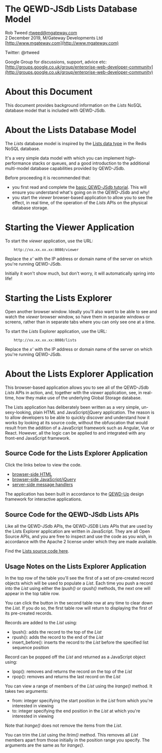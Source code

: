 # The QEWD-JSdb Lists Database Model
 
Rob Tweed <rtweed@mgateway.com>  
2 December 2019, M/Gateway Developments Ltd [http://www.mgateway.com](http://www.mgateway.com)  

Twitter: @rtweed

Google Group for discussions, support, advice etc: [http://groups.google.co.uk/group/enterprise-web-developer-community](http://groups.google.co.uk/group/enterprise-web-developer-community)

# About this Document

This document provides background information on the *Lists* NoSQL database model that
is included with QEWD-JSdb.

# About the Lists Database Model

The *Lists* database model is inspired by the [Lists data type](https://redis.io/topics/data-types)
 in the Redis NoSQL database.

It's a very simple data model with which you can implement high-performance stacks or queues,
and a good introduction to the additional multi-model database capabilities provided by QEWD-JSdb.

Before proceeding it is recommended that:

- you first read and complete the [basic QEWD-JSdb tutorial](./REPL.md).  This will ensure you 
understand what's going on in the QEWD-JSdb and why!
- you start the *viewer* browser-based application to allow you to see the effect, in real time,
of the operation of the *Lists* APIs on the physical database storage.


# Starting the Viewer Application

To start the *viewer* application, use the URL:

        http://xx.xx.xx.xx:8080/viewer

Replace the *x'* with the IP address or domain name of the server on which you're running QEWD-JSdb.

Initially it won't show much, but don't worry, it will automatically spring into life!


# Starting the Lists Explorer

Open another browser window.  Ideally you'll also want to be able to see and watch the *viewer*
browser window, so have them in separate windows or screens, rather than in separate tabs where you
can only see one at a time.

To start the *Lists* Explorer application, use the URL:

        http://xx.xx.xx.xx:8080/lists

Replace the *x'* with the IP address or domain name of the server on which you're running QEWD-JSdb.


# About the Lists Explorer Application

This browser-based application allows you to see all of the QEWD-JSdb *Lists* APIs in action, and,
together with the *viewer* application, see, in real-time, how they make use of the underlying Global Storage
database.

The Lists application has deliberately been written as a very simple, un-sexy-looking, plain HTML
and JavaScript/jQuery application.  The reason is to allow developers to be able to quickly discover
and understand how it works by looking at its source code, without the obfuscation that would result
from the addition of a JavaScript framework such as Angular, Vue or React.  However, all the logic
can be applied to and integrated with any front-end JavaScript framework.

## Source Code for the Lists Explorer Application

Click the links below to view the code.

- [browser-side HTML](https://github.com/robtweed/qewd-jsdb/blob/master/www/lists/index.html)
- [browser-side JavaScript/jQuery](https://github.com/robtweed/qewd-jsdb/blob/master/www/lists/js/app.js)
- [server-side message handlers](https://github.com/robtweed/qewd-jsdb/tree/master/qewd-apps/jsdb-lists)

The application has been built in accordance to the [QEWD-Up](https://github.com/robtweed/qewd/blob/master/up/docs/InteractiveApps.md)
 design framework for interactive applications.

## Source Code for the QEWD-JSdb Lists APIs

Like all the QEWD-JSdb APIs, the QEWD-JSDB Lists APIs that are used by the Lists Explorer application
 are written in JavaScript.  They are all Open Source APIs, and
you are free to inspect and use the code as you wish, in accordance with the Apache 2 license under
which they are made available.

Find the [Lists source code here](https://github.com/robtweed/ewd-document-store/tree/master/lib/proto/list).


## Usage Notes on the Lists Explorer Application

In the top row of the table you'll see the first of a set of pre-created record objects which will
be used to populate a *List*.  Each time you push a record into the *List* using either the
*lpush()* or *rpush()* methods, the next one will appear in the top table row.

You can click the button in the second table row at any time to clear down the *List*.  If you do so, 
the first table row will return to displaying the first of its pre-created records.

Records are added to the *List* using:

- lpush(): adds the record to the top of the *List*
- rpush(): adds the record to the end of the *List*
- insert_before(): inserts the record to the *List* before the specified list sequence position

Record can be popped off the *List* and returned as a JavaScript object using:

- lpop(): removes and returns the record on the top of the *List*
- rpop(): removes and returns the last record on the *List*

You can view a range of members of the *List* using the *lrange()* method.  It takes two arguments:

- from: integer specifying the start position in the *List* from which you're interested in viewing
- to: integer specifying the end position in the *List* at which you're interested in viewing

Note that *lrange()* does not remove the items from the *List*.

You can trim the *List* using the *ltrim()* method.  This removes all *List* members apart from those
initially in the position range you specify.  The arguments are the same as for *lrange()*.






